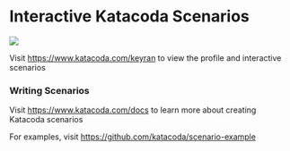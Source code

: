 # Interactive Katacoda Scenarios

[![](http://shields.katacoda.com/katacoda/keyran/count.svg)](https://www.katacoda.com/keyran "Get your profile on Katacoda.com")

Visit https://www.katacoda.com/keyran to view the profile and interactive scenarios

### Writing Scenarios
Visit https://www.katacoda.com/docs to learn more about creating Katacoda scenarios

For examples, visit https://github.com/katacoda/scenario-example

